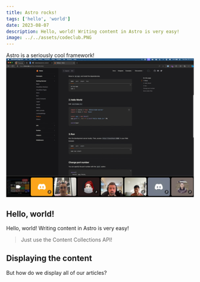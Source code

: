 ```yaml
---
title: Astro rocks!
tags: ['hello', 'world']
date: 2023-08-07
description: Hello, world! Writing content in Astro is very easy!
image: ../../assets/codeclub.PNG
---
```


Astro is a seriously cool framework!
![This is code club](../../assets/codeclub.PNG)

## Hello, world!

Hello, world! Writing content in Astro is very easy!

> Just use the Content Collections API!

## Displaying the content

But how do we display all of our articles?